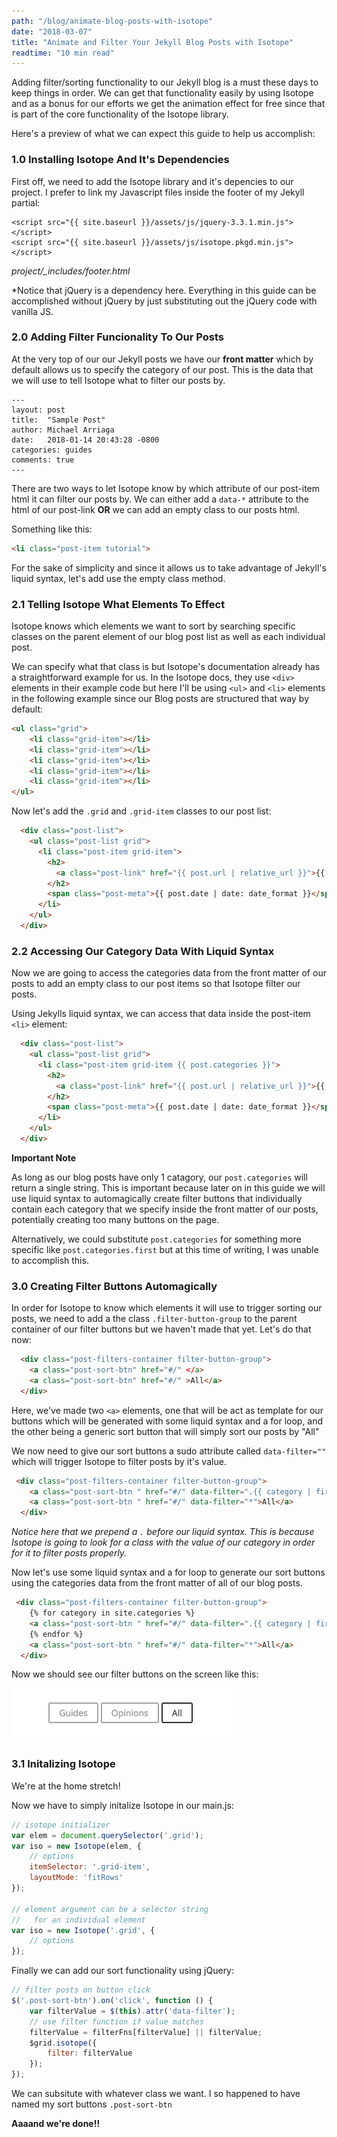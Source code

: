 ```yaml
---
path: "/blog/animate-blog-posts-with-isotope"
date: "2018-03-07"
title: "Animate and Filter Your Jekyll Blog Posts with Isotope"
readtime: "10 min read"
---
```


Adding filter/sorting functionality to our Jekyll blog is a must these days to keep things in order. We can get that functionality easily by using Isotope and as a bonus for our efforts we get the animation effect for free since that is part of the core functionality of the Isotope library.

Here's a preview of what we can expect this guide to help us accomplish:

### 1.0 Installing Isotope And It's Dependencies

First off, we need to add the Isotope library and it's depencies to our project. I prefer to link my Javascript files inside the footer of my Jekyll partial:

```
<script src="{{ site.baseurl }}/assets/js/jquery-3.3.1.min.js"></script>
<script src="{{ site.baseurl }}/assets/js/isotope.pkgd.min.js"></script>
```
*project/_includes/footer.html*

*Notice that jQuery is a dependency here. Everything in this guide can be accomplished without jQuery by just substituting out the jQuery code with vanilla JS.

### 2.0 Adding Filter Funcionality To Our Posts

At the very top of our our Jekyll posts we have our **front matter** which by default allows us to specify the category of our post. This is the data that we will use to tell Isotope what to filter our posts by.

```
---
layout: post
title:  "Sample Post"
author: Michael Arriaga
date:   2018-01-14 20:43:28 -0800
categories: guides
comments: true
---
```

There are two ways to let Isotope know by which attribute of our post-item html it can filter our posts by. We can either add a `data-*` attribute to the html of our post-link **OR** we can add an empty class to our posts html. 

Something like this:

```html
<li class="post-item tutorial">
```

For the sake of simplicity and since it allows us to take advantage of Jekyll's liquid syntax, let's add use the empty class method.

### 2.1 Telling Isotope What Elements To Effect

Isotope knows which elements we want to sort by searching specific classes on the parent element of our blog post list as well as each individual post. 

We can specify what that class is but Isotope's documentation already has a straightforward example for us. In the Isotope docs, they use `<div>` elements in their example code but here I'll be using `<ul>` and `<li>` elements in the following example since our Blog posts are structured that way by default:

```html
<ul class="grid">
    <li class="grid-item"></li>
    <li class="grid-item"></li>
    <li class="grid-item"></li>
    <li class="grid-item"></li>
    <li class="grid-item"></li>
</ul>
```

Now let's add the `.grid` and `.grid-item` classes to our post list:

```html
  <div class="post-list">
    <ul class="post-list grid">
      <li class="post-item grid-item">
        <h2>
          <a class="post-link" href="{{ post.url | relative_url }}">{{ post.title | escape }}</a>
        </h2>
        <span class="post-meta">{{ post.date | date: date_format }}</span>
      </li>
    </ul>
  </div>
```

### 2.2 Accessing Our Category Data With Liquid Syntax

Now we are going to access the categories data from the front matter of our posts to add an empty class to our post items so that Isotope filter our posts.

Using Jekylls liquid syntax, we can access that data inside the post-item `<li>` element:

```html
  <div class="post-list">
    <ul class="post-list grid">
      <li class="post-item grid-item {{ post.categories }}">
        <h2>
          <a class="post-link" href="{{ post.url | relative_url }}">{{ post.title | escape }}</a>
        </h2>
        <span class="post-meta">{{ post.date | date: date_format }}</span>
      </li>
    </ul>
  </div>
```

**Important Note**

As long as our blog posts have only 1 catagory, our `post.categories` will return a single string. This is important because later on in this guide we will use liquid syntax to automagically create filter buttons that individually contain each category that we specify inside the front matter of our posts, potentially creating too many buttons on the page.

Alternatively, we could substitute `post.categories` for something more specific like `post.categories.first` but at this time of writing, I was unable to accomplish this.

### 3.0 Creating Filter Buttons Automagically

In order for Isotope to know which elements it will use to trigger sorting our posts, we need to add a the class `.filter-button-group` to the parent container of our filter buttons but we haven't made that yet. Let's do that now:

```html
  <div class="post-filters-container filter-button-group">
    <a class="post-sort-btn" href="#/" </a>
    <a class="post-sort-btn" href="#/" >All</a>
  </div>
```

Here, we've made two `<a>` elements, one that will be act as template for our buttons which will be generated with some liquid syntax and a for loop, and the other being a generic sort button that will simply sort our posts by "All"

We now need to give our sort buttons a sudo attribute called `data-filter=""` which will trigger Isotope to filter posts by it's value.

```html
 <div class="post-filters-container filter-button-group">
    <a class="post-sort-btn " href="#/" data-filter=".{{ category | first }}">{{ category | first }}</a>
    <a class="post-sort-btn " href="#/" data-filter="*">All</a>
  </div>
```

*Notice here that we prepend a `.` before our liquid syntax. This is because Isotope is going to look for a class with the value of our category in order for it to filter posts properly.*




Now let's use some liquid syntax and a for loop to generate our sort buttons using the categories data from the front matter of all of our blog posts.

```html
 <div class="post-filters-container filter-button-group">
    {% for category in site.categories %}
    <a class="post-sort-btn " href="#/" data-filter=".{{ category | first }}">{{ category | first }}</a>
    {% endfor %}
    <a class="post-sort-btn " href="#/" data-filter="*">All</a>
  </div>
```

Now we should see our filter buttons on the screen like this: 

![alt](post-filter-buttons-screenshot.png)

### 3.1 Initalizing Isotope

We're at the home stretch!

Now we have to simply initalize Isotope in our main.js:

```javascript
// isotope initializer
var elem = document.querySelector('.grid');
var iso = new Isotope(elem, {
    // options
    itemSelector: '.grid-item',
    layoutMode: 'fitRows'
});

// element argument can be a selector string
//   for an individual element
var iso = new Isotope('.grid', {
    // options
});

```

Finally we can add our sort functionality using jQuery:

```javascript
// filter posts on button click
$('.post-sort-btn').on('click', function () {
    var filterValue = $(this).attr('data-filter');
    // use filter function if value matches
    filterValue = filterFns[filterValue] || filterValue;
    $grid.isotope({
        filter: filterValue
    });
});
```

We can subsitute with whatever class we want. I so happened to have named my sort buttons `.post-sort-btn`

**Aaaand we're done!!**





